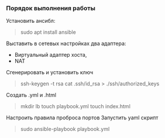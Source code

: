 ### Порядок выполнения работы
Установить ансибл:
> sudo apt install ansible

Выставить в сетевых настройках два адаптера: 
- Виртуальный адаптер хоста,
- NAT

Сгенерировать и установить ключ
> ssh-keygen -t rsa
> cat .ssh/id_rsa > ./ssh/authorized_keys

Создать .yml и .html
> mkdir lb
> touch playbook.yml
> touch index.html

Настроить правила проброса портов
Запустить yaml скрипт
> sudo ansible-playbook playbook.yml
